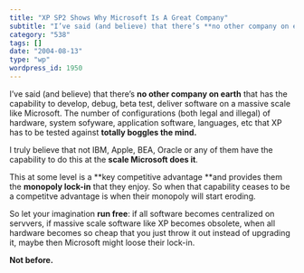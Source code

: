```yaml
---
title: "XP SP2 Shows Why Microsoft Is A Great Company"
subtitle: "I’ve said (and believe) that there’s **no other company on earth** that has the capability to develo..."
category: "538"
tags: []
date: "2004-08-13"
type: "wp"
wordpress_id: 1950
---
```

I’ve said (and believe) that there’s **no other company on earth** that has the capability to develop, debug, beta test, deliver software on a massive scale like Microsoft. 
The number of configurations (both legal and illegal) of hardware, system sofyware, application software, languages, etc that XP has to be tested against **totally boggles the mind.** 

I truly believe that not IBM, Apple, BEA, Oracle or any of them have the capability to do this at the **scale Microsoft does it**.

This at some level is a **key competitive advantage **and provides them the **monopoly lock-in** that they enjoy. So when that capability ceases to be a competitve advantage is when their monopoly will start eroding.

So let your imagination **run free**: if all software becomes centralized on servvers, if massive scale software like XP becomes obsolete, when all hardware becomes so cheap that you just throw it out instead of upgrading it, maybe then Microsoft might loose their lock-in.

**Not before.**